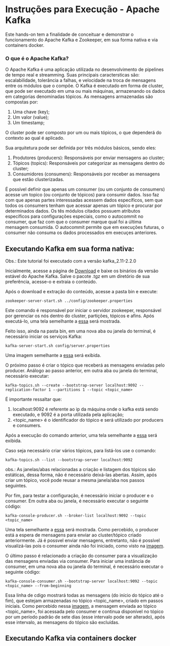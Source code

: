 # Instruções para Execução - Apache Kafka

Este hands-on tem a finalidade de conceituar e demonstrar o funcionamento do Apache Kafka e Zookeeper, em sua forma nativa e via containers docker.

### O que é o Apache Kafka?
O Apache Kafka é uma aplicação utilizada no desenvolvimento de pipelines de tempo real e streamming. Suas principais caractersticas são: escalabilidade, tolerância a falhas, e velocidade na troca de mensagens entre os módulos que o compõe.
O Kafka é executado em forma de cluster, que pode ser executado em uma ou mais máquinas, armazenando os dados em categorias denominadas tópicos. As mensagens armazenadas são compostas por:

1. Uma chave (key); 
2. Um valor (value);
3. Um timestamp; 

O cluster pode ser composto por um ou mais tópicos, o que dependerá do contexto ao qual é aplicado.

Sua arquitetura pode ser definida por três módulos básicos, sendo eles:

1. Produtores (producers): Responsáveis por enviar mensagens ao cluster;
2. Tópicos (topics): Responsáveis por categorizar as mensagens dentro do cluster;
3. Consumidores (consumers): Responsáveis por receber as mensagens que estão clusterizadas.

É possível definir que apenas um consumer (ou um conjunto de consumers) acesse um topico (ou conjunto de tópicos) para consumir dados. Isso faz com que apenas partes interessadas acessem dados específicos, sem que todos os consumers tenham que acessar apenas um tópico e procurar por determinados dados. Os tês módulos citados possuem atributos específicos para configurações especiais, como o autocommit no consumer, que faz com que o consumer marque qual foi a última mensagem consumida. O autocommit permite que em execuções futuras, o consumer não consuma  os dados processados em execuçes anteriores.

## Executando Kafka em sua forma nativa:
Obs.: Este tutorial foi executado com a versão kafka_2.11-2.2.0

Inicialmente, acesse a página de [Download](https://kafka.apache.org/downloads) e baixe os binários da versão estável do Apache Kafka. Salve o pacote .tgz em um diretório de sua preferência, acesse-o e extraia o conteúdo.

Após o download e extração do conteúdo, acesse a pasta bin e execute:
```
zookeeper-server-start.sh ../config/zookeeper.properties
```
Este comando é responsável por iniciar o servidor zookeeper, responsável por gerenciar os nós dentro do cluster, partições, tópicos e afins. Após executá-lo, uma tela semelhante a [essa](https://github.com/luizgdias/kafka/blob/master/img_1.png) será mostrada.

Feito isso, ainda na pasta bin, em uma nova aba ou janela do terminal, é necessário iniciar os serviços Kafka:
```
kafka-server-start.sh config/server.properties
```

Uma imagem semelhante a [essa](https://github.com/luizgdias/kafka/blob/master/img_2.png) será exibida.

O próximo passo é criar o tópico que receberá as mensagens enviadas pelo producer. Análogo ao passo anterior, em outra aba ou janela do terminal,  necessário executar:
 ```
 kafka-topics.sh --create --bootstrap-server localhost:9092 --replication-factor 1 --partitions 1 --topic <topic_name>
 ```
 
 É importante ressaltar que:
 1. localhost:9092 é referente ao ip da máquina onde o kafka está sendo executado, e 9092 é a porta utilizada pela aplicação;
 2. <topic_name> é o identificador do tópico e será utilizado por producers e consumers.

Após a execução do comando anterior, uma tela semelhante a [essa](https://github.com/luizgdias/kafka/blob/master/img_3_topic.png) será exibida.

Caso seja necessário criar vários tópicos, para listá-los use o comando:
```
kafka-topics.sh --list --bootstrap-server localhost:9092
```

obs.: As janelas/abas relacionadas a criação e listagem dos tópicos são estáticas, dessa forma, não é necessário deixá-las abertas. Assim, após criar um tópico, você pode reusar a mesma janela/aba nos passos seguintes.

Por fim, para testar a configuração, é necessário iniciar o producer e o consumer. Em outra aba ou janela, é necessário executar o seguinte código:
```
kafka-console-producer.sh --broker-list localhost:9092 --topic <topic_name>
```

Uma tela semelhante a [essa](https://github.com/luizgdias/kafka/blob/master/img_4_producer.png) será mostrada. Como percebido, o producer está a espera de mensagens para enviar ao cluster/tópico criado anteriormente. Já é possvel enviar mensagens, entretanto, não é possível visualizá-las pois o consumer ainda não foi iniciado, como visto na [imagem](https://github.com/luizgdias/kafka/blob/master/img_4_1_producer.png).

O último passo é relacionado a criação do consumer para a visualização das mensagens enviadas via consumer. Para iniciar uma instância de consumer, em uma nova aba ou janela do terminal, é necessário executar o seguinte código:
```
kafka-console-consumer.sh --bootstrap-server localhost:9092 --topic <topic_name> --from-beginning
```

Essa linha de cdigo mostrará todas as mensagens (do início do tópico até o fim), que estejam armazenadas no tópico <topic_name>, criado em passos iniciais. Como percebido nessa [imagem](https://github.com/luizgdias/kafka/blob/master/img_5_consumer.png), a mensagem enviada ao tópico <topic_name>, foi acessada pelo consumer e continua disponível no tópico por um período padrão de sete dias (esse intervalo pode ser alterado), após esse intervalo, as mensagens do tópico são excluídas.

## Executando Kafka via containers docker
